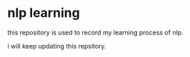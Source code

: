 # nlp learning

this repository is used to record my learning process of nlp.

i will keep updating this repsitory.